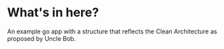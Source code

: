 # What's in here?
An example go app with a structure that reflects the Clean Architecture as proposed by Uncle Bob.